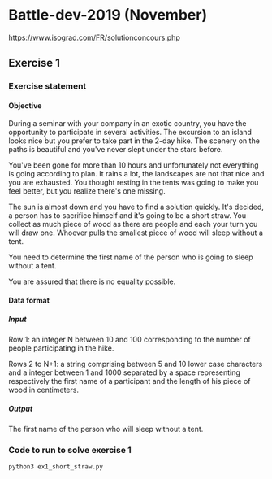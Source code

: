 # Battle-dev-2019 (November)

https://www.isograd.com/FR/solutionconcours.php

## Exercise 1

### Exercise statement

#### Objective
During a seminar with your company in an exotic country, you have the
opportunity to participate in several activities. The excursion to an island looks
nice but you prefer to take part in the 2-day hike. The scenery on the paths is
beautiful and you've never slept under the stars before.

You've been gone for more than 10 hours and unfortunately not everything is
going according to plan. It rains a lot, the landscapes are not that nice and you are
exhausted. You thought resting in the tents was going to make you feel better, but
you realize there's one missing.

The sun is almost down and you have to find a solution quickly. It's decided, a
person has to sacrifice himself and it's going to be a short straw. You collect as
much piece of wood as there are people and each your turn you will draw one.
Whoever pulls the smallest piece of wood will sleep without a tent.

You need to determine the first name of the person who is going to sleep without
a tent.

You are assured that there is no equality possible.

#### Data format

##### Input
Row 1: an integer N between 10 and 100 corresponding to the number of people
participating in the hike.

Rows 2 to N+1: a string comprising between 5 and 10 lower case characters and
a integer between 1 and 1000 separated by a space representing respectively the
first name of a participant and the length of his piece of wood in centimeters.

##### Output
The first name of the person who will sleep without a tent.

### Code to run to solve exercise 1

```python
python3 ex1_short_straw.py
```
